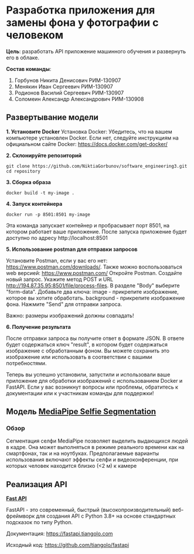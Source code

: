 # Разработка приложения для замены фона у фотографии с человеком

**Цель**: разработать API приложение машинного обучения и развернуть его в облаке. 

**Состав команды**:

1. Горбунов Никита Денисович РИМ-130907
2. Менякин Иван Сергеевич РИМ-130907
3. Родионов Василий Сергеевич РИМ-130907
4. Соломеин Александр Александрович РИМ-130908

## Развертывание модели

**1. Установите Docker**
Установка Docker:
Убедитесь, что на вашем компьютере установлен Docker. Если нет, следуйте инструкциям на официальном сайте Docker: https://docs.docker.com/get-docker/

**2. Склонируйте репозиторий**
```
git clone https://github.com/NiktiaGorbunov/software_engineering3.git
cd repository
```
**3. Cборка образа**
```
docker build -t my-image .
```
**4. Запуск контейнера**
```
docker run -p 8501:8501 my-image
```
Эта команда запускает контейнер и пробрасывает порт 8501, на котором работает ваше приложение. После запуска приложение будет доступно по адресу http://localhost:8501

**5. Использование postman для отправки запросов**

Установите Postman, если у вас его нет: https://www.postman.com/downloads/. Также можно воспользоваться web версией: https://www.postman.com/
Откройте Postman.
Создайте новый запрос.
Укажите метод POST и URL http://194.87.35.95:8501/file/process-files.
В разделе "Body" выберите "form-data".
Добавьте два ключа:
image - прикрепите изображение, которое вы хотите обработать.
background - прикрепите изображение фона.
Нажмите "Send" для отправки запроса.

Важно: размеры изображений должны совпадать!

**6. Получение результата**

После отправки запроса вы получите ответ в формате JSON. В ответе будет содержаться ключ "result", в котором будет содержаться изображение с обработанным фоном.
Вы можете сохранить это изображение или использовать в соответствии с вашими потребностями.

Теперь вы успешно установили, запустили и использовали ваше приложение для обработки изображений с использованием Docker и FastAPI. Если у вас возникнут вопросы или проблемы, обратитесь к документации или к участникам команды для поддержки!

## Модель [MediaPipe Selfie Segmentation](https://chuoling.github.io/mediapipe/solutions/selfie_segmentation.html#mediapipe-selfie-segmentation)
### Обзор
Сегментация селфи MediaPipe позволяет выделить выдающихся людей в кадре. Она может выполняться в режиме реального времени как на смартфонах, так и на ноутбуках. Предполагаемые варианты использования включают эффекты селфи и видеоконференции, при которых человек находится близко (<2 м) к камере

## Реализация API 
[**Fast API**](https://fastapi.tiangolo.com/)

FastAPI - это современный, быстрый (высокопроизводительный) веб-фреймворк для создания API с Python 3.8+ на основе стандартных подсказок по типу Python.

Документация: https://fastapi.tiangolo.com

Исходный код: https://github.com/tiangolo/fastapi




